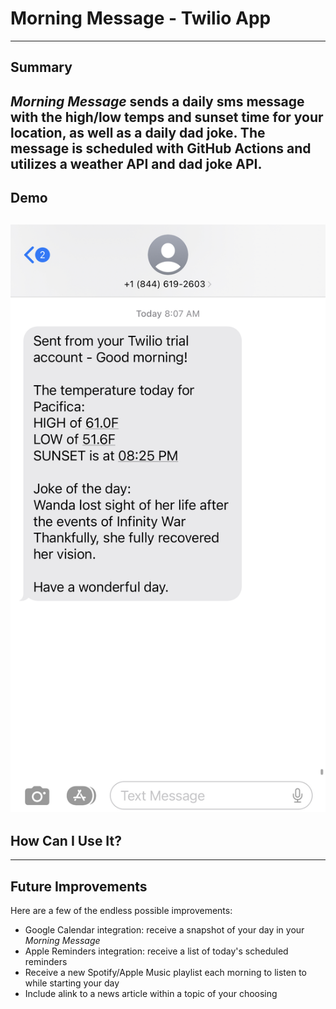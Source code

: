 # Morning Message - Twilio App
---
## Summary
*Morning Message* sends a daily sms message with the high/low temps and sunset time for your location, as well as a daily dad joke. The message is scheduled with GitHub Actions and utilizes a weather API and dad joke API.
---
## Demo
![Demo of Morning Message](morningMessageDemo.jpg)
---
## How Can I Use It?
---
## Future Improvements
Here are a few of the endless possible improvements:
- Google Calendar integration: receive a snapshot of your day in your *Morning Message*
- Apple Reminders integration: receive a list of today's scheduled reminders
- Receive a new Spotify/Apple Music playlist each morning to listen to while starting your day
- Include alink to a news article within a topic of your choosing